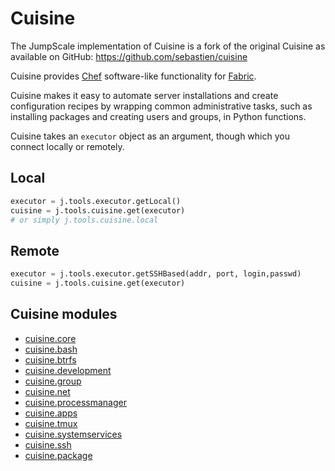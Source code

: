 # Cuisine

The JumpScale implementation of Cuisine is a fork of the original Cuisine as available on GitHub: <https://github.com/sebastien/cuisine>

Cuisine provides [Chef](https://en.wikipedia.org/wiki/Chef_(software)) software-like functionality for [Fabric](http://www.fabfile.org/).

Cuisine makes it easy to automate server installations and create configuration recipes by wrapping common administrative tasks, such as installing packages and creating users and groups, in Python functions.

Cuisine takes an `executor` object as an argument, though which you connect locally or remotely.

## Local

```python
executor = j.tools.executor.getLocal()
cuisine = j.tools.cuisine.get(executor)
# or simply j.tools.cuisine.local
```

## Remote

```python
executor = j.tools.executor.getSSHBased(addr, port, login,passwd)
cuisine = j.tools.cuisine.get(executor)
```

## Cuisine modules
- [cuisine.core](cuisine.core.md)
- [cuisine.bash](cuisine.bash.md)
- [cuisine.btrfs](cuisine.btrfs.md)
- [cuisine.development](cuisine.development.md)
- [cuisine.group](cuisine.group.md)
- [cuisine.net](cuisine.net.md)
- [cuisine.processmanager](cuisine.processmanager.md)
- [cuisine.apps](cuisine.apps.md)
- [cuisine.tmux](cuisine.tmux.md)
- [cuisine.systemservices](cuisine.systemservices.md)
- [cuisine.ssh](cuisine.ssh.md)
- [cuisine.package](cuisine.package.md)

